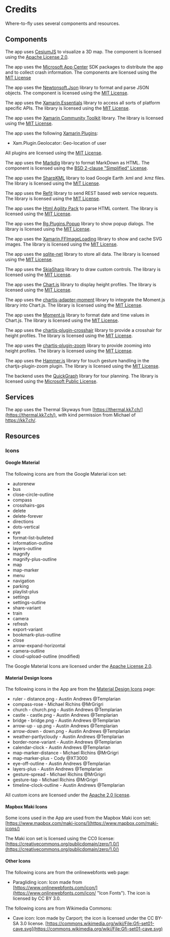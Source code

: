 # Credits

Where-to-fly uses several components and resources.

## Components

The app uses [CesiumJS](https://cesiumjs.org/) to visualize a 3D map.
The component is licensed using the
[Apache License 2.0](https://github.com/CesiumGS/cesium/blob/master/LICENSE.md).

The app uses the [Microsoft App Center](https://appcenter.ms/) SDK packages to
distribute the app and to collect crash information.
The components are licensed using the
[MIT License](https://github.com/Microsoft/AppCenter-SDK-DotNet/blob/master/license.txt)

The app uses the [Newtonsoft.Json](https://www.newtonsoft.com/json) library to
format and parse JSON objects.
The component is licensed using the
[MIT License](https://github.com/JamesNK/Newtonsoft.Json/blob/master/LICENSE.md).

The app uses the [Xamarin.Essentials](https://github.com/xamarin/Essentials) library to
access all sorts of platform specific APIs.
The library is licensed using the
[MIT License](https://github.com/xamarin/Essentials/blob/master/LICENSE).

The app uses the [Xamarin Community Toolkit](https://github.com/xamarin/XamarinCommunityToolkit)
library. The library is licensed using the
[MIT License](https://github.com/xamarin/XamarinCommunityToolkit/blob/main/LICENSE).

The app uses the following [Xamarin Plugins](https://github.com/jamesmontemagno/Xamarin.Plugins):
- Xam.Plugin.Geolocator: Geo-location of user

All plugins are licensed using the
[MIT License](https://github.com/jamesmontemagno/GeolocatorPlugin/blob/master/LICENSE).

The app uses the [Markdig](https://github.com/lunet-io/markdig)
library to format MarkDown as HTML.
The component is licensed using the
[BSD 2-clause "Simplified" License](https://github.com/lunet-io/markdig/blob/master/license.txt).

The app uses the [SharpKML](https://github.com/samcragg/sharpkml) library to
load Google Earth .kml and .kmz files.
The library is licensed using the
[MIT License](https://github.com/samcragg/sharpkml/blob/master/LICENSE).

The app uses the [Refit](https://paulcbetts.github.io/refit/) library to send
REST based web service requests.
The library is licensed using the
[MIT License](https://github.com/paulcbetts/refit/blob/master/COPYING).

The app uses the [Html Agility Pack](https://html-agility-pack.net/) to parse
HTML content.
The library is licensed using the
[MIT License](https://github.com/zzzprojects/html-agility-pack/blob/master/LICENSE).

The app uses the [Rg.Plugins.Popup](https://github.com/rotorgames/Rg.Plugins.Popup)
library to show popup dialogs.
The library is licensed using the
[MIT License](https://github.com/rotorgames/Rg.Plugins.Popup/blob/master/LICENSE.md).

The app uses the [Xamarin.FFImageLoading](https://github.com/luberda-molinet/FFImageLoading)
library to show and cache SVG images.
The library is licensed using the
[MIT License](https://github.com/luberda-molinet/FFImageLoading/blob/master/LICENSE.md).

The app uses the [sqlite-net](https://github.com/praeclarum/sqlite-net)
library to store all data.
The library is licensed using the
[MIT License](https://github.com/praeclarum/sqlite-net/blob/master/LICENSE.txt).

The app uses the [SkiaSharp](https://github.com/mono/SkiaSharp)
library to draw custom controls.
The library is licensed using the
[MIT License](https://github.com/mono/SkiaSharp/blob/master/LICENSE.md).

The app uses the [Chart.js](https://www.chartjs.org/)
library to display height profiles. The library is licensed using the
[MIT License](https://github.com/chartjs/Chart.js/blob/master/LICENSE.md).

The app uses the [chartjs-adapter-moment](https://github.com/chartjs/chartjs-adapter-moment)
library to integrate the Moment.js library into Chart.js.
The library is licensed using the
[MIT License](https://github.com/chartjs/chartjs-adapter-moment/blob/master/LICENSE.md).

The app uses the [Moment.js](https://momentjs.com/)
library to format date and time values in Chart.js.
The library is licensed using the
[MIT License](https://github.com/moment/moment/blob/develop/LICENSE).

The app uses the [chartjs-plugin-crosshair](https://github.com/abelheinsbroek/chartjs-plugin-crosshair/)
library to provide a crosshair for height profiles. The library is licensed using the
[MIT License](https://github.com/AbelHeinsbroek/chartjs-plugin-crosshair/blob/master/LICENSE).

The app uses the [chartjs-plugin-zoom](https://github.com/chartjs/chartjs-plugin-zoom/)
library to provide zooming into height profiles. The library is licensed using the
[MIT License](https://github.com/chartjs/chartjs-plugin-zoom/blob/master/LICENSE.md).

The app uses the [Hammer.js](https://hammerjs.github.io/)
library for touch gesture handling in the chartjs-plugin-zoom plugin. The library is licensed using the
[MIT License](https://github.com/hammerjs/hammer.js/blob/master/LICENSE.md).

The backend uses the [QuickGraph](https://github.com/oldrev/Sandwych.QuickGraph)
library for tour planning.
The library is licensed using the
[Microsoft Public License](https://github.com/oldrev/Sandwych.QuickGraph/blob/master/LICENSE.md).

## Services

The app uses the Thermal Skyways from [https://thermal.kk7.ch/](https://thermal.kk7.ch/),
with kind permission from Michael of https://kk7.ch/.

## Resources

### Icons

#### Google Material

The following icons are from the Google Material icon set:

- autorenew
- bus
- close-circle-outline
- compass
- crosshairs-gps
- delete
- delete-forever
- directions
- dots-vertical
- eye
- format-list-bulleted
- information-outline
- layers-outline
- magnify
- magnify-plus-outline
- map
- map-marker
- menu
- navigation
- parking
- playlist-plus
- settings
- settings-outline
- share-variant
- train
- camera
- refresh
- export-variant
- bookmark-plus-outline
- close
- arrow-expand-horizontal
- camera-outline
- cloud-upload-outline (modified)

The Google Material Icons are licensed under the
[Apache License 2.0](https://github.com/google/material-design-icons/blob/master/LICENSE).

#### Material Design Icons

The following icons in the App are from the
[Material Design Icons](https://materialdesignicons.com/) page:

- ruler - distance.png - Austin Andrews @Templarian
- compass-rose - Michael Richins @MrGrigri
- church - church.png - Austin Andrews @Templarian
- castle - castle.png - Austin Andrews @Templarian
- bridge - bridge.png - Austin Andrews @Templarian
- arrow-up - up.png - Austin Andrews @Templarian
- arrow-down - down.png - Austin Andrews @Templarian
- weather-partlycloudy - Austin Andrews @Templarian
- border-none-variant - Austin Andrews @Templarian
- calendar-clock - Austin Andrews @Templarian
- map-marker-distance - Michael Richins @MrGrigri
- map-marker-plus - Cody @XT3000
- eye-off-outline - Austin Andrews @Templarian
- layers-plus - Austin Andrews @Templarian
- gesture-spread - Michael Richins @MrGrigri
- gesture-tap - Michael Richins @MrGrigri
- timeline-clock-outline - Austin Andrews @Templarian

All custom icons are licensed under the
[Apache 2.0 license](https://github.com/Templarian/MaterialDesign/blob/master/LICENSE).

#### Mapbox Maki Icons

Some icons used in the App are used from the Mapbox Maki icon set:
[https://www.mapbox.com/maki-icons/](https://www.mapbox.com/maki-icons/)

The Maki icon set is licensed using the CC0 license:
[https://creativecommons.org/publicdomain/zero/1.0/](https://creativecommons.org/publicdomain/zero/1.0/)

#### Other Icons

The following icons are from the onlinewebfonts web page:

- Paragliding icon: Icon made from [https://www.onlinewebfonts.com/icon/](https://www.onlinewebfonts.com/icon/ "Icon Fonts").
  The icon is licensed by CC BY 3.0.

The following icons are from Wikimedia Commons:
- Cave icon: Icon made by Carport; the icon is licensed under the CC BY-SA 3.0
  license.
  [https://commons.wikimedia.org/wiki/File:Gfi-set01-cave.svg](https://commons.wikimedia.org/wiki/File:Gfi-set01-cave.svg)
